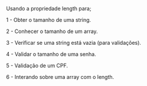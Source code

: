 Usando a propriedade length para;

1 - Obter o tamanho de uma string.

2 - Conhecer o tamanho de um array.

3 - Verificar se uma string está vazia (para validações).

4 - Validar o tamanho de uma senha.

5 - Validação de um CPF.

6 - Interando sobre uma array com o length.